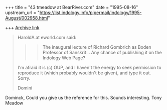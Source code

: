 +++
title = "43 tmeadow at BearRiver.com"
date = "1995-08-16"
upstream_url = "https://list.indology.info/pipermail/indology/1995-August/002958.html"

+++
[Archive link](https://list.indology.info/pipermail/indology/1995-August/002958.html)

>HaroldA at eworld.com said:
>>
>>> The inaugural lecture of Richard Gombrich as Boden Professor of Sanskrit
>..
>> Any chance of publishing it on the Indology Web Page?
>
>I'm afraid it is (c) OUP, and I haven't the energy to seek permission to
>reproduce it (which probably wouldn't be given), and type it out.
>Sorry.
>
>Domini
>
Dominck,
Could you give us the reference for this.  Sounds interesting.
Tony Meadow








